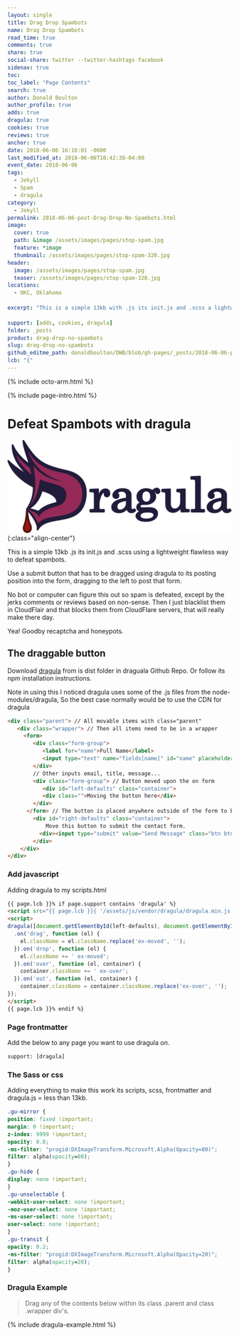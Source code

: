 ```yaml
---
layout: single
title: Drag Drop Spambots
name: Drag Drop Spambots
read_time: true
comments: true
share: true
social-share: twitter --twitter-hashtags facebook
sidenav: true
toc: 
toc_label: "Page Contents"
search: true
author: Donald Boulton
author_profile: true
adds: true
dragula: true
cookies: true
reviews: true
anchor: true
date: 2018-06-06 16:16:01 -0600
last_modified_at: 2018-06-06T10:42:38-04:00
event_date: 2018-06-06
tags:
  - Jekyll
  - Spam
  - dragula
category:
  - Jekyll
permalink: 2018-06-06-post-Drag-Drop-No-Spambots.html
image:
  cover: true
  path: &image /assets/images/pages/stop-spam.jpg
  feature: *image
  thumbnail: /assets/images/pages/stop-spam-320.jpg
header:
  image: /assets/images/pages/stop-spam.jpg
  teaser: /assets/images/pages/stop-spam-320.jpg
locations:
  - OKC, Oklahoma

excerpt: "This is a simple 13kb with .js its init.js and .scss a lightweight flawless way to defeat spambots. Use a submit button that has to be dragged using dragula to its posting position, In the Form, to post any form."

support: [adds, cookies, dragula]
folder: _posts
product: drag-drop-no-spambots
slug: drag-drop-no-spambots
github_editme_path: donaldboulton/DWB/blob/gh-pages/_posts/2018-06-06-post-Drag-Drop-No-Spambots.md
lcb: "{"
---
```


{% include octo-arm.html %}

{% include page-intro.html %}

# Defeat Spambots with dragula

![Drag and Drop with Drgaula](/assets/images/pages/dragula-logo.png){:class="align-center"}

This is a simple 13kb .js its init.js and .scss using a lightweight flawless way to defeat spambots.

Use a submit button that has to be dragged using dragula to its posting position into the form, dragging to the left to post that form.

No bot or computer can figure this out so spam is defeated, except by the jerks comments or reviews based on non-sense. Then I just blacklist them in CloudFlair and that blocks them from CloudFlare servers, that will really make there day.

Yea! Goodby recaptcha and honeypots.

## The draggable button

Download [dragula](https://github.com/bevacqua/dragula) from is dist folder in draguala Github Repo.
Or follow its npm installation instructions.

Note in using this I noticed dragula uses some of the .js files from the node-modules/dragula,  So the best case normally would be to use the CDN for dragula

```html
<div class="parent"> // All movable items with class="parent"
   <div class="wrapper"> // Then all items need to be in a wrapper
     <form>
        <div class="form-group">
           <label for="name">Full Name</label>
           <input type="text" name="fields[name]" id="name" placeholder="Enter your name..." required autofocus>
        </div>
        // Other inputs email, title, message...
        <div class="form-group"> // Button moved upon the on form
           <div id="left-defaults" class="container">
           <div class="">Moving the button here</div>
        </div>
      </form> // The button is placed anywhere outside of the form to be dragged to the form
        <div id="right-defaults" class="container">
            Move this button to submit the contact form.
          <div><input type="submit" value="Send Message" class="btn btn--primary"></div>
        </div>
    </div>
</div>
```

### Add javascript

Adding dragula to my scripts.html

```html
{{ page.lcb }}% if page.support contains 'dragula' %}
<script src="{{ page.lcb }}{ '/assets/js/vendor/dragula/dragula.min.js' | relative_url }}"></script>
<script>
dragula([document.getElementById(left-defaults), document.getElementById(right-defaults)])
  .on('drag', function (el) {
    el.className = el.className.replace('ex-moved', '');
  }).on('drop', function (el) {
    el.className += ' ex-moved';
  }).on('over', function (el, container) {
    container.className += ' ex-over';
  }).on('out', function (el, container) {
    container.className = container.className.replace('ex-over', '');
});
</script>
{{ page.lcb }}% endif %}
```

### Page frontmatter

Add the below to any page you want to use dragula on.

```html
support: [dragula]
```

### The Sass or css

Adding everything to make this work its scripts, scss, frontmatter and dragula.js = less than 13kb.

```css
.gu-mirror {
position: fixed !important;
margin: 0 !important;
z-index: 9999 !important;
opacity: 0.8;
-ms-filter: "progid:DXImageTransform.Microsoft.Alpha(Opacity=80)";
filter: alpha(opacity=80);
}
.gu-hide {
display: none !important;
}
.gu-unselectable {
-webkit-user-select: none !important;
-moz-user-select: none !important;
-ms-user-select: none !important;
user-select: none !important;
}
.gu-transit {
opacity: 0.2;
-ms-filter: "progid:DXImageTransform.Microsoft.Alpha(Opacity=20)";
filter: alpha(opacity=20);
}
```

### Dragula Example

> Drag any of the contents below within its class .parent and class .wrapper div's.

{% include dragula-example.html %}
